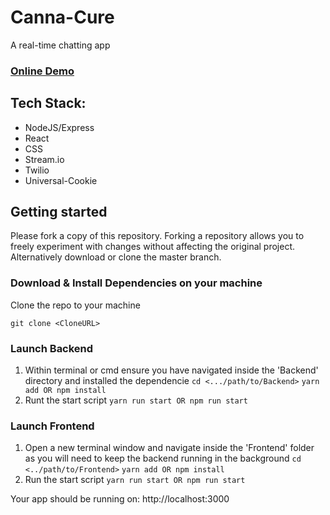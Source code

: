 # Canna-Cure

A real-time chatting app

### [Online Demo](https://canna-cure.netlify.app/)

## Tech Stack:

- NodeJS/Express
- React
- CSS
- Stream.io
- Twilio
- Universal-Cookie

## Getting started

Please fork a copy of this repository. Forking a repository allows you to freely experiment with changes without affecting the original project. Alternatively download or clone the master branch.

### Download & Install Dependencies on your machine

Clone the repo to your machine

`git clone <CloneURL>`

### Launch Backend

1. Within terminal or cmd ensure you have navigated inside the 'Backend' directory and installed the dependencie
   `cd <.../path/to/Backend>`
   `yarn add OR npm install`
2. Runt the start script
   `yarn run start OR npm run start`

### Launch Frontend

1. Open a new terminal window and navigate inside the 'Frontend' folder as you will need to keep the backend running in the background
   `cd <../path/to/Frontend>`
   `yarn add OR npm install`
2. Run the start script
   `yarn run start OR npm run start`

Your app should be running on: http://localhost:3000
